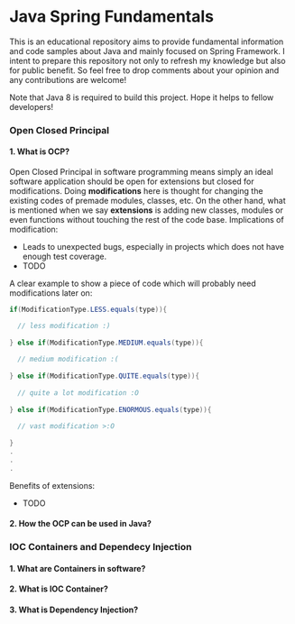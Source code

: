 # Java Spring Fundamentals
This is an educational repository aims to provide fundamental information and code samples about Java and mainly focused on Spring Framework. I intent to prepare this repository not only to refresh my knowledge but also for public benefit. So feel free to drop comments about your opinion and any contributions are welcome!

Note that Java 8 is required to build this project. Hope it helps to fellow developers!
### Open Closed Principal
#### 1. What is OCP?
Open Closed Principal in software programming means simply an ideal software application should be open for extensions but closed for modifications. Doing **modifications** here is thought for changing the existing codes of premade modules, classes, etc. On the other hand, what is mentioned when we say **extensions** is adding new classes, modules or even functions without touching the rest of the code base.
Implications of modification:
* Leads to unexpected bugs, especially in projects which does not have enough test coverage. 
* TODO
 
A clear example to show a piece of code which will probably need modifications later on:
```java
if(ModificationType.LESS.equals(type)){

  // less modification :)
  
} else if(ModificationType.MEDIUM.equals(type)){
  
  // medium modification :(
  
} else if(ModificationType.QUITE.equals(type)){
  
  // quite a lot modification :O
  
} else if(ModificationType.ENORMOUS.equals(type)){
  
  // vast modification >:O
  
}
.
.
.
```
Benefits of extensions:
* TODO
#### 2. How the OCP can be used in Java?
### IOC Containers and Dependecy Injection
#### 1. What are Containers in software?
#### 2. What is IOC Container?
#### 3. What is Dependency Injection?
